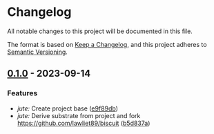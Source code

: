# Changelog

All notable changes to this project will be documented in this file.

The format is based on [Keep a Changelog](https://keepachangelog.com/en/1.0.0/),
and this project adheres to [Semantic Versioning](https://semver.org/spec/v2.0.0.html).

## [0.1.0] - 2023-09-14

[0.1.0]: ../../../releases/tag/v0.1.0

### Features

- *jute:* Create project base ([e9f89db](e9f89dbca8057a38ca3416f1ede990965e8ce97a))
- *jute:* Derive substrate from project and fork https://github.com/lawliet89/biscuit ([b5d837a](b5d837a6e6961d265aeb8b9a1b0730722e72561c))

<!-- CHANGELOG SPLIT MARKER -->

